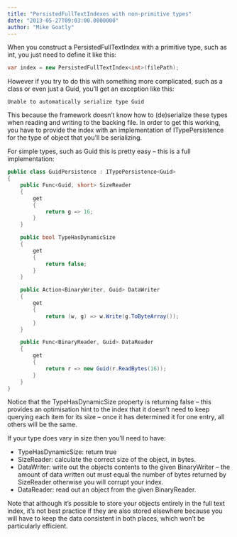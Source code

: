 ```yaml
---
title: "PersistedFullTextIndexes with non-primitive types"
date: "2013-05-27T09:03:00.0000000"
author: "Mike Goatly"
---
```

When you construct a PersistedFullTextIndex with a primitive type\, such as int\, you just need to define it like this:

``` csharp
var index = new PersistedFullTextIndex<int>(filePath);
```
However if you try to do this with something more complicated\, such as a class or even just a Guid\, you’ll get an exception like this:

```
Unable to automatically serialize type Guid
```
This because the framework doesn’t know how to \(de\)serialize these types when reading and writing to the backing file\. In order to get this working\, you have to provide the index with an implementation of ITypePersistence<T> for the type of object that you’ll be serializing\.

For simple types\, such as Guid this is pretty easy – this is a full implementation:

``` csharp
public class GuidPersistence : ITypePersistence<Guid>
{
    public Func<Guid, short> SizeReader
    {
        get
        {
            return g => 16;
        }
    }

    public bool TypeHasDynamicSize
    {
        get
        {
            return false;
        }
    }

    public Action<BinaryWriter, Guid> DataWriter
    {
        get
        {
            return (w, g) => w.Write(g.ToByteArray());
        }
    }

    public Func<BinaryReader, Guid> DataReader
    {
        get
        {
            return r => new Guid(r.ReadBytes(16));
        }
    }
}
```
Notice that the TypeHasDynamicSize property is returning false – this provides an optimisation hint to the index that it doesn’t need to keep querying each item for its size – once it has determined it for one entry\, all others will be the same\.

If your type does vary in size then you’ll need to have:

- TypeHasDynamicSize: return true
- SizeReader: calculate the correct size of the object\, in bytes\.
- DataWriter: write out the objects contents to the given BinaryWriter – the amount of data written out must equal the number of bytes returned by SizeReader otherwise you will corrupt your index\.
- DataReader: read out an object from the given BinaryReader\.

Note that although it’s possible to store your objects entirely in the full text index\, it’s not best practice if they are also stored elsewhere because you will have to keep the data consistent in both places\, which won’t be particularly efficient\.

